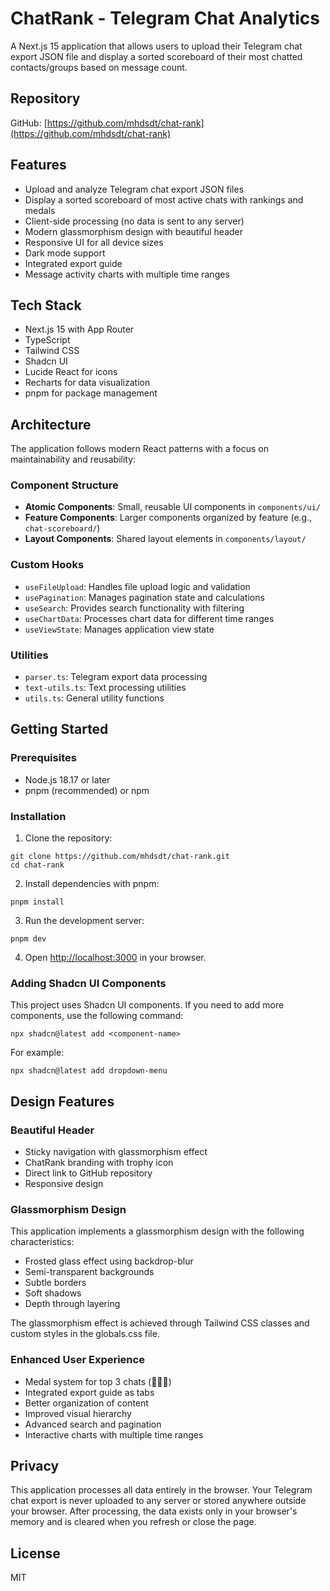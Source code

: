 # ChatRank - Telegram Chat Analytics

A Next.js 15 application that allows users to upload their Telegram chat export JSON file and display a sorted scoreboard of their most chatted contacts/groups based on message count.

## Repository

GitHub: [https://github.com/mhdsdt/chat-rank](https://github.com/mhdsdt/chat-rank)

## Features

- Upload and analyze Telegram chat export JSON files
- Display a sorted scoreboard of most active chats with rankings and medals
- Client-side processing (no data is sent to any server)
- Modern glassmorphism design with beautiful header
- Responsive UI for all device sizes
- Dark mode support
- Integrated export guide
- Message activity charts with multiple time ranges

## Tech Stack

- Next.js 15 with App Router
- TypeScript
- Tailwind CSS
- Shadcn UI
- Lucide React for icons
- Recharts for data visualization
- pnpm for package management

## Architecture

The application follows modern React patterns with a focus on maintainability and reusability:

### Component Structure
- **Atomic Components**: Small, reusable UI components in `components/ui/`
- **Feature Components**: Larger components organized by feature (e.g., `chat-scoreboard/`)
- **Layout Components**: Shared layout elements in `components/layout/`

### Custom Hooks
- `useFileUpload`: Handles file upload logic and validation
- `usePagination`: Manages pagination state and calculations
- `useSearch`: Provides search functionality with filtering
- `useChartData`: Processes chart data for different time ranges
- `useViewState`: Manages application view state

### Utilities
- `parser.ts`: Telegram export data processing
- `text-utils.ts`: Text processing utilities
- `utils.ts`: General utility functions

## Getting Started

### Prerequisites

- Node.js 18.17 or later
- pnpm (recommended) or npm

### Installation

1. Clone the repository:

```
git clone https://github.com/mhdsdt/chat-rank.git
cd chat-rank
```

2. Install dependencies with pnpm:

```
pnpm install
```

3. Run the development server:

```
pnpm dev
```

4. Open [http://localhost:3000](http://localhost:3000) in your browser.

### Adding Shadcn UI Components

This project uses Shadcn UI components. If you need to add more components, use the following command:

```
npx shadcn@latest add <component-name>
```

For example:

```
npx shadcn@latest add dropdown-menu
```

## Design Features

### Beautiful Header
- Sticky navigation with glassmorphism effect
- ChatRank branding with trophy icon
- Direct link to GitHub repository
- Responsive design

### Glassmorphism Design

This application implements a glassmorphism design with the following characteristics:

- Frosted glass effect using backdrop-blur
- Semi-transparent backgrounds
- Subtle borders
- Soft shadows
- Depth through layering

The glassmorphism effect is achieved through Tailwind CSS classes and custom styles in the globals.css file.

### Enhanced User Experience
- Medal system for top 3 chats (🥇🥈🥉)
- Integrated export guide as tabs
- Better organization of content
- Improved visual hierarchy
- Advanced search and pagination
- Interactive charts with multiple time ranges

## Privacy

This application processes all data entirely in the browser. Your Telegram chat export is never uploaded to any server or stored anywhere outside your browser. After processing, the data exists only in your browser's memory and is cleared when you refresh or close the page.

## License

MIT